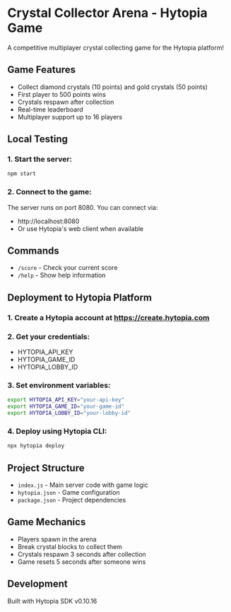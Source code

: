# Crystal Collector Arena - Hytopia Game

A competitive multiplayer crystal collecting game for the Hytopia platform!

## Game Features
- Collect diamond crystals (10 points) and gold crystals (50 points)
- First player to 500 points wins
- Crystals respawn after collection
- Real-time leaderboard
- Multiplayer support up to 16 players

## Local Testing

### 1. Start the server:
```bash
npm start
```

### 2. Connect to the game:
The server runs on port 8080. You can connect via:
- http://localhost:8080
- Or use Hytopia's web client when available

## Commands
- `/score` - Check your current score
- `/help` - Show help information

## Deployment to Hytopia Platform

### 1. Create a Hytopia account at https://create.hytopia.com

### 2. Get your credentials:
- HYTOPIA_API_KEY
- HYTOPIA_GAME_ID
- HYTOPIA_LOBBY_ID

### 3. Set environment variables:
```bash
export HYTOPIA_API_KEY="your-api-key"
export HYTOPIA_GAME_ID="your-game-id"
export HYTOPIA_LOBBY_ID="your-lobby-id"
```

### 4. Deploy using Hytopia CLI:
```bash
npx hytopia deploy
```

## Project Structure
- `index.js` - Main server code with game logic
- `hytopia.json` - Game configuration
- `package.json` - Project dependencies

## Game Mechanics
- Players spawn in the arena
- Break crystal blocks to collect them
- Crystals respawn 3 seconds after collection
- Game resets 5 seconds after someone wins

## Development
Built with Hytopia SDK v0.10.16